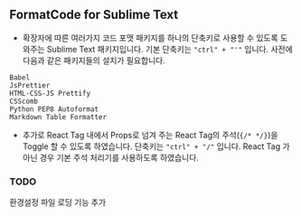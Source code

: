 ## FormatCode for Sublime Text

* 확장자에 따른 여러가지 코드 포맷 패키지를 하나의 단축키로 사용할 수 있도록 도와주는 Sublime Text 패키지입니다. 기본 단축키는 `"ctrl" + "'"` 입니다. 사전에 다음과 같은 패키지들의 설치가 필요합니다.

```
Babel
JsPrettier
HTML-CSS-JS Prettify
CSScomb
Python PEP8 Autoformat
Markdown Table Formatter
```

* 추가로 React Tag 내에서 Props로 넘겨 주는 React Tag의 주석(`{/* */}`)을 Toggle 할 수 있도록 하였습니다. 단축키는 `"ctrl" + "/"` 입니다. React Tag 가 아닌 경우 기본 주석 처리기를 사용하도록 하였습니다.

### TODO

환경설정 파일 로딩 기능 추가
